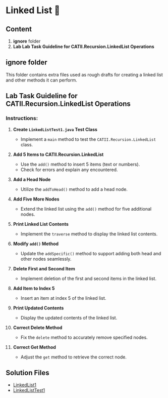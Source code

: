 # Linked List 📃


## Content

1. **ignore** folder
2. **Lab Lab Task Guideline for CATII.Recursion.LinkedList Operations**

## ignore folder

This folder contains extra files used as rough drafts for creating a linked list and other methods it can perform.

## Lab Task Guideline for CATII.Recursion.LinkedList Operations
### Instructions:

1. **Create `LinkedListTest1.java` Test Class**
    - Implement a `main` method to test the `CATII.Recursion.LinkedList` class.

2. **Add 5 Items to CATII.Recursion.LinkedList**
    - Use the `add()` method to insert 5 items (text or numbers).
    - Check for errors and explain any encountered.

3. **Add a Head Node**
    - Utilize the `addToHead()` method to add a head node.

4. **Add Five More Nodes**
    - Extend the linked list using the `add()` method for five additional nodes.

5. **Print Linked List Contents** 
    - Implement the `traverse` method to display the linked list contents.

6. **Modify `add()` Method** 
    - Update the `addSpecific()` method to support adding both head and other nodes seamlessly.

7. **Delete First and Second Item** 
    - Implement deletion of the first and second items in the linked list.

8. **Add Item to Index 5**
    - Insert an item at index 5 of the linked list.

9. **Print Updated Contents** 
    - Display the updated contents of the linked list.

10. **Correct Delete Method** 
    - Fix the `delete` method to accurately remove specified nodes.

11. **Correct Get Method**
    - Adjust the `get` method to retrieve the correct node.

## Solution Files
   - [LinkedList1](LinkedList1.java)
   - [LinkedListTest1](LinkedListTest1.java)